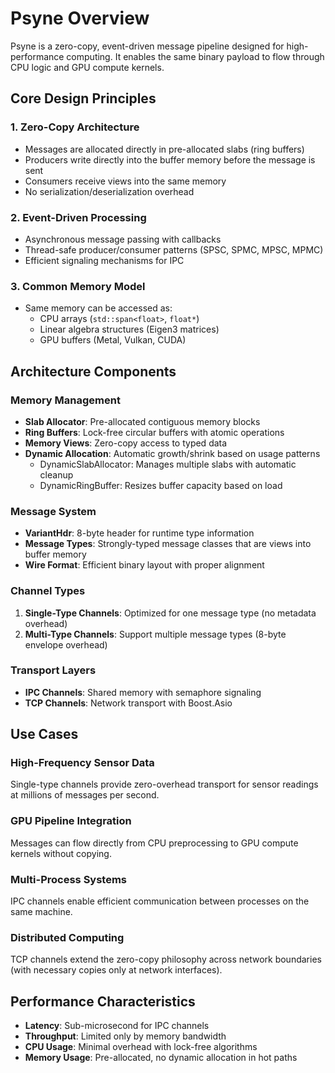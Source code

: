 # Psyne Overview

Psyne is a zero-copy, event-driven message pipeline designed for high-performance computing. It enables the same binary payload to flow through CPU logic and GPU compute kernels.

## Core Design Principles

### 1. Zero-Copy Architecture
- Messages are allocated directly in pre-allocated slabs (ring buffers)
- Producers write directly into the buffer memory before the message is sent
- Consumers receive views into the same memory
- No serialization/deserialization overhead

### 2. Event-Driven Processing
- Asynchronous message passing with callbacks
- Thread-safe producer/consumer patterns (SPSC, SPMC, MPSC, MPMC)
- Efficient signaling mechanisms for IPC

### 3. Common Memory Model
- Same memory can be accessed as:
  - CPU arrays (`std::span<float>`, `float*`)
  - Linear algebra structures (Eigen3 matrices)
  - GPU buffers (Metal, Vulkan, CUDA)

## Architecture Components

### Memory Management
- **Slab Allocator**: Pre-allocated contiguous memory blocks
- **Ring Buffers**: Lock-free circular buffers with atomic operations
- **Memory Views**: Zero-copy access to typed data
- **Dynamic Allocation**: Automatic growth/shrink based on usage patterns
  - DynamicSlabAllocator: Manages multiple slabs with automatic cleanup
  - DynamicRingBuffer: Resizes buffer capacity based on load

### Message System
- **VariantHdr**: 8-byte header for runtime type information
- **Message Types**: Strongly-typed message classes that are views into buffer memory
- **Wire Format**: Efficient binary layout with proper alignment

### Channel Types
1. **Single-Type Channels**: Optimized for one message type (no metadata overhead)
2. **Multi-Type Channels**: Support multiple message types (8-byte envelope overhead)

### Transport Layers
- **IPC Channels**: Shared memory with semaphore signaling
- **TCP Channels**: Network transport with Boost.Asio

## Use Cases

### High-Frequency Sensor Data
Single-type channels provide zero-overhead transport for sensor readings at millions of messages per second.

### GPU Pipeline Integration
Messages can flow directly from CPU preprocessing to GPU compute kernels without copying.

### Multi-Process Systems
IPC channels enable efficient communication between processes on the same machine.

### Distributed Computing
TCP channels extend the zero-copy philosophy across network boundaries (with necessary copies only at network interfaces).

## Performance Characteristics

- **Latency**: Sub-microsecond for IPC channels
- **Throughput**: Limited only by memory bandwidth
- **CPU Usage**: Minimal overhead with lock-free algorithms
- **Memory Usage**: Pre-allocated, no dynamic allocation in hot paths

